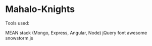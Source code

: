 # Mahalo-Knights



Tools used:

MEAN stack (Mongo, Express, Angular, Node)
jQuery
font awesome
snowstorm.js
